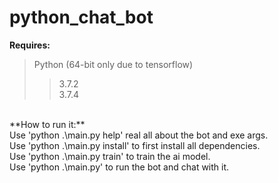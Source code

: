 # python_chat_bot
**Requires:**<br/>
>Python (64-bit only due to tensorflow)<br/>
>>3.7.2<br/>
>>3.7.4<br/>
<br/>
**How to run it:**<br/>
Use 'python .\main.py help' real all about the bot and exe args.<br/>
Use 'python .\main.py install' to first install all dependencies.<br/>
Use 'python .\main.py train' to train the ai model.<br/>
Use 'python .\main.py' to run the bot and chat with it.<br/>
<br/>
